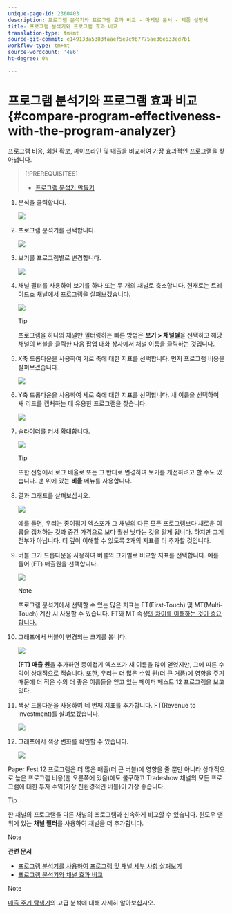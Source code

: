 ```yaml
---
unique-page-id: 2360403
description: 프로그램 분석기와 프로그램 효과 비교 - 마케팅 문서 - 제품 설명서
title: 프로그램 분석기와 프로그램 효과 비교
translation-type: tm+mt
source-git-commit: e149133a5383faaef5e9c9b7775ae36e633ed7b1
workflow-type: tm+mt
source-wordcount: '486'
ht-degree: 0%

---
```



# 프로그램 분석기와 프로그램 효과 비교 {#compare-program-effectiveness-with-the-program-analyzer}

프로그램 비용, 회원 확보, 파이프라인 및 매출을 비교하여 가장 효과적인 프로그램을 찾아냅니다.

>[!PREREQUISITES]
>
>* [프로그램 분석기 만들기](create-a-program-analyzer.md)


1. 분석을 클릭합니다.

   ![](assets/image2014-9-17-18-3a50-3a30.png)

1. 프로그램 분석기를 선택합니다.

   ![](assets/image2014-9-17-18-3a50-3a37.png)

1. 보기를 프로그램별로 변경합니다.

   ![](assets/image2014-9-17-18-3a50-3a44.png)

1. 채널 필터를 사용하여 보기를 하나 또는 두 개의 채널로 축소합니다. 현재로는 트레이드쇼 채널에서 프로그램을 살펴보겠습니다.

   ![](assets/image2014-9-17-18-3a51-3a2.png)

   >[!TIP]
   >
   >프로그램을 하나의 채널만 필터링하는 빠른 방법은 **보기 > 채널별**&#x200B;을 선택하고 해당 채널의 버블을 클릭한 다음 팝업 대화 상자에서 채널 이름을 클릭하는 것입니다.

1. X축 드롭다운을 사용하여 가로 축에 대한 지표를 선택합니다. 먼저 프로그램 비용을 살펴보겠습니다.

   ![](assets/image2014-9-17-18-3a52-3a16.png)

1. Y축 드롭다운을 사용하여 세로 축에 대한 지표를 선택합니다. 새 이름을 선택하여 새 리드를 캡처하는 데 유용한 프로그램을 찾습니다.

   ![](assets/image2014-9-17-18-3a52-3a26.png)

1. 슬라이더를 켜서 확대합니다.

   ![](assets/image2014-9-17-18-3a53-3a9.png)

   >[!TIP]
   >
   >또한 선형에서 로그 배율로 또는 그 반대로 변경하여 보기를 개선하려고 할 수도 있습니다. 맨 위에 있는 **비율** 메뉴를 사용합니다.

1. 결과 그래프를 살펴보십시오.

   ![](assets/image2014-9-17-18-3a53-3a49.png)

   예를 들면, 우리는 종이접기 엑스포가 그 채널의 다른 모든 프로그램보다 새로운 이름을 캡처하는 것과 중간 가격으로 보다 훨씬 낫다는 것을 알게 됩니다. 하지만 그게 전부가 아닙니다. 더 깊이 이해할 수 있도록 2개의 지표를 더 추가할 것입니다.

1. 버블 크기 드롭다운을 사용하여 버블의 크기별로 비교할 지표를 선택합니다. 예를 들어 (FT) 매출원을 선택합니다.

   ![](assets/image2014-9-17-18-3a54-3a25.png)

   >[!NOTE]
   >
   >프로그램 분석기에서 선택할 수 있는 많은 지표는 FT(First-Touch) 및 MT(Multi-Touch) 계산 시 사용할 수 있습니다. FT와 MT 속성[의 차이를 이해하는 것이 중요합니다.](/help/marketo/product-docs/reporting/revenue-cycle-analytics/revenue-tools/attribution/understanding-attribution.md)

1. 그래프에서 버블이 변경되는 크기를 봅니다.

   ![](assets/image2014-9-17-18-3a54-3a57.png)

   **(FT) 매출 원**&#x200B;을 추가하면 종이접기 엑스포가 새 이름을 많이 얻었지만, 그에 따른 수익이 상대적으로 적습니다. 또한, 우리는 더 많은 수입 원(더 큰 거품)에 영향을 주기 때문에 더 적은 수의 더 좋은 이름들을 얻고 있는 페이퍼 페스트 12 프로그램을 보고 있다.

1. 색상 드롭다운을 사용하여 네 번째 지표를 추가합니다. FT(Revenue to Investment)를 살펴보겠습니다.

   ![](assets/image2014-9-17-18-3a55-3a33.png)

1. 그래프에서 색상 변화를 확인할 수 있습니다.

   ![](assets/image2014-9-17-18-3a55-3a47.png)

Paper Fest 12 프로그램은 더 많은 매출(더 큰 버블)에 영향을 줄 뿐만 아니라 상대적으로 높은 프로그램 비용(맨 오른쪽에 있음)에도 불구하고 Tradeshow 채널의 모든 프로그램에 대한 투자 수익(가장 친환경적인 버블)이 가장 좋습니다.

>[!TIP]
>
>한 채널의 프로그램을 다른 채널의 프로그램과 신속하게 비교할 수 있습니다. 윈도우 맨 위에 있는 **채널 필터**&#x200B;를 사용하여 채널을 더 추가합니다.

>[!NOTE]
>
>**관련 문서**
>
>* [프로그램 분석기를 사용하여 프로그램 및 채널 세부 사항 살펴보기](explore-program-and-channel-details-with-the-program-analyzer.md)
>* [프로그램 분석기와 채널 효과 비교](compare-channel-effectiveness-with-the-program-analyzer.md)


>[!NOTE]
>
>[매출 주기 탐색기](http://docs.marketo.com/display/docs/revenue+cycle+analytics)의 고급 분석에 대해 자세히 알아보십시오.
